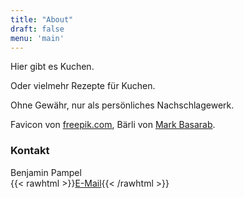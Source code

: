 ```yaml
---
title: "About"
draft: false
menu: 'main'
---
```


Hier gibt es Kuchen.

Oder vielmehr Rezepte für Kuchen.

Ohne Gewähr, nur als persönliches Nachschlagewerk.

Favicon von [freepik.com](freepik.com), Bärli von [Mark Basarab](https://unsplash.com/@ignitedit).


### Kontakt

Benjamin Pampel\
{{< rawhtml >}}<a href="&#109;a&#105;l&#116;&#111;:&#107;&#117;&#99;&#104;&#101;&#110;&#64;&#98;&#112;&#97;&#109;&#112;&#101;&#108;&#46;&#100;&#101;">E-Mail</a>{{< /rawhtml >}}
